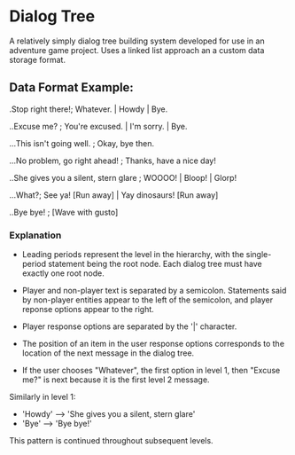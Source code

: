 # Dialog Tree
A relatively simply dialog tree building system developed for use in an adventure game project. Uses a linked list approach an a custom data storage format. 

## Data Format Example:
.Stop right there!; Whatever. | Howdy | Bye.

..Excuse me? ; You're excused. | I'm sorry. | Bye.

...This isn't going well. ; Okay, bye then. 

...No problem, go right ahead! ; Thanks, have a nice day!

..She gives you a silent, stern glare ; WOOOO! | Bloop! | Glorp!

...What?; See ya! [Run away] | Yay dinosaurs! [Run away] 

..Bye bye! ; [Wave with gusto]

### Explanation
* Leading periods represent the level in the hierarchy, with the single-period statement being the root node. Each dialog tree must have exactly one root node. 

* Player and non-player text is separated by a semicolon. Statements said by non-player entities appear to the left of the semicolon, and player reponse options appear to the right.

* Player response options are separated by the '|' character.

* The position of an item in the user response options corresponds to the location of the next message in the dialog tree. 

* If the user chooses "Whatever", the first option in level 1, then "Excuse me?" is next because it is the first level 2 message.   

Similarly in level 1:
* 'Howdy' --> 'She gives you a silent, stern glare'
* 'Bye' --> 'Bye bye!'

This pattern is continued throughout subsequent levels. 
